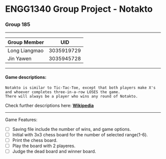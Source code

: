 # ENGG1340 Group Project - Notakto

### Group 185

****

|Group Member|UID
|---|---
|Long Liangmao|3035919729
|Jin Yawen|3035945728

****

#### Game descriptions: 
    Notakto is similar to Tic-Tac-Toe, except that both players make X's and whoever completes three-in-a-row LOSES the game.
    There will always be a player who wins any round of Notakto.
Check further descriptions here: **[Wikipedia](https://en.wikipedia.org/wiki/Notakto)**

****

Game Features:
- [ ] Saving file include the number of wins, and game options.
- [ ] Initial with 3x3 chess board for the number of selected range(1-6).
- [ ] Print the chess board.
- [ ] Play the board with 2 playeres.
- [ ] Judge the dead board and winner board.
